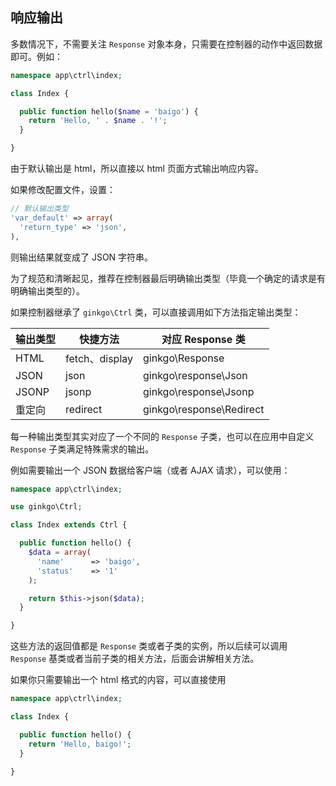 ## 响应输出

多数情况下，不需要关注 `Response` 对象本身，只需要在控制器的动作中返回数据即可。例如：

``` php
namespace app\ctrl\index;

class Index {

  public function hello($name = 'baigo') {
    return 'Hello, ' . $name . '!';
  }

}
```

由于默认输出是 html，所以直接以 html 页面方式输出响应内容。

如果修改配置文件，设置：

``` php
// 默认输出类型
'var_default' => array(
  'return_type' => 'json',
),
```

则输出结果就变成了 JSON 字符串。

为了规范和清晰起见，推荐在控制器最后明确输出类型（毕竟一个确定的请求是有明确输出类型的）。

如果控制器继承了 `ginkgo\Ctrl` 类，可以直接调用如下方法指定输出类型：

| 输出类型 | 快捷方法 | 对应 Response 类 |
| - | - | - |
| HTML | fetch、display | ginkgo\Response |
| JSON | json | ginkgo\response\Json |
| JSONP | jsonp | ginkgo\response\Jsonp |
| 重定向 | redirect | ginkgo\response\Redirect |

每一种输出类型其实对应了一个不同的 `Response` 子类，也可以在应用中自定义 `Response` 子类满足特殊需求的输出。

例如需要输出一个 JSON 数据给客户端（或者 AJAX 请求），可以使用：

``` php
namespace app\ctrl\index;

use ginkgo\Ctrl;

class Index extends Ctrl {

  public function hello() {
    $data = array(
      'name'      => 'baigo',
      'status'    => '1'
    );

    return $this->json($data);
  }

}
```

这些方法的返回值都是 `Response` 类或者子类的实例，所以后续可以调用 `Response` 基类或者当前子类的相关方法，后面会讲解相关方法。

如果你只需要输出一个 html 格式的内容，可以直接使用

``` php
namespace app\ctrl\index;

class Index {

  public function hello() {
    return 'Hello, baigo!';
  }

}
```
